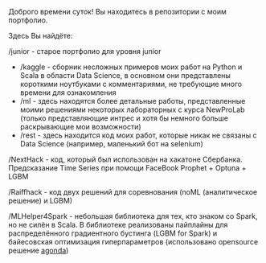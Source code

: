 Доброго времени суток! Вы находитесь в репозитории с моим портфолио.

Здесь Вы найдёте:

/junior - старое портфолио для уровня junior

- /kaggle - сборник несложных примеров моих работ на Python и Scala в области Data Science, в основном они представлены короткими ноутбуками с комментариями, не требующие много времени для ознакомления
- /ml - здесь находятся более детальные работы, представленные моими решениями некоторых лабораторных с курса NewProLab (только представляющие интрес и хотя бы немного больше раскрывающие мои возможности)
- /rest - здесь находится код моих работ, которые никак не связаны с Data Science (например, маленький бот на selenium)

/NextHack - код, который был использован на хакатоне Сбербанка. Предсказание Time Series при помощи FaceBook Prophet + Optuna + LGBM

/Raiffhack - код двух решений для соревнования (noML (аналитическое решение) и LGBM)

/MLHelper4Spark - небольшая библиотека для тех, кто знаком со Spark, но не силён в Scala. В библиотеке реализованы пайплайны для распределённого градиентного бустинга (LGBM for Spark) и байесовская оптимизация гиперпараметров (использовано opensource решение [agonda](https://github.com/agoda-com/spark-hpopt))
